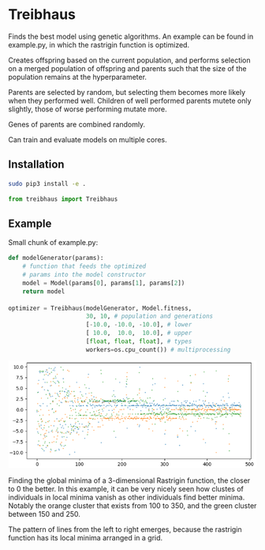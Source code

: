 # Treibhaus

Finds the best model using genetic algorithms. An example can be found
in example.py, in which the rastrigin function is optimized.

Creates offspring based on the current population, and performs
selection on a merged population of offspring and parents such that
the size of the population remains at the hyperparameter.

Parents are selected by random, but selecting them becomes more likely when
they performed well. Children of well performed parents mutete only slightly,
those of worse performing mutate more.

Genes of parents are combined randomly.

Can train and evaluate models on multiple cores.

## Installation

```bash
sudo pip3 install -e .
```

```python
from treibhaus import Treibhaus
```

## Example

Small chunk of example.py:

```python
def modelGenerator(params):
    # function that feeds the optimized
    # params into the model constructor
    model = Model(params[0], params[1], params[2])
    return model

optimizer = Treibhaus(modelGenerator, Model.fitness,
                      30, 10, # population and generations
                      [-10.0, -10.0, -10.0], # lower
                      [ 10.0,  10.0,  10.0], # upper
                      [float, float, float], # types
                      workers=os.cpu_count()) # multiprocessing
```

![Rastrigin fitness over time](./example.png)

Finding the global minima of a 3-dimensional Rastrigin function, the closer to 0 the better. In this example, it can be very nicely seen how clustes of individuals in local minima vanish as other individuals find better minima. Notably the orange cluster that exists from 100 to 350, and the green cluster between 150 and 250.

The pattern of lines from the left to right emerges, because the rastrigin function has its local minima arranged in a grid.
